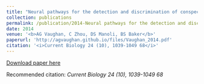```yaml
---
title: "Neural pathways for the detection and discrimination of conspecific song in D. melanogaster (2014)"
collection: publications
permalink: /publication/2014-Neural pathways for the detection and discrimination of conspecific song in D. melanogaster
date: 2014
venue: '<b>AG Vaughan, C Zhou, DS Manoli, BS Baker</b>'
paperurl: 'http://agvaughan.github.io/files/Vaughan_2014.pdf'
citation: '<i>Current Biology 24 (10), 1039-1049 68</i>'
---
```

[Download paper here](http://agvaughan.github.io/files/Vaughan_2014.pdf)

Recommended citation: <i>Current Biology 24 (10), 1039-1049 68</i>